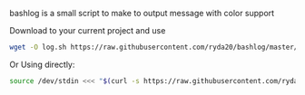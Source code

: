 bashlog is a small script to make to output message with color support



Download to your current project and use
```sh
wget -O log.sh https://raw.githubusercontent.com/ryda20/bashlog/master/log.sh
```

Or Using directly:
```sh
source /dev/stdin <<< "$(curl -s https://raw.githubusercontent.com/ryda20/bashlog/master/log.sh)"

```
